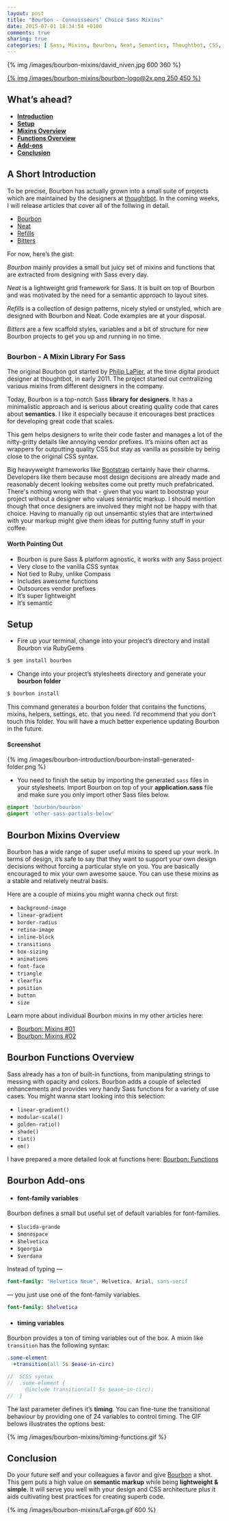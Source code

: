 ```yaml
---
layout: post
title: "Bourbon - Connoisseurs’ Choice Sass Mixins"
date: 2015-07-01 18:34:54 +0100
comments: true
sharing: true
categories: [ Sass, Mixins, Bourbon, Neat, Semantics, Thoughtbot, CSS, Design ]
---
```


{% img /images/bourbon-mixins/david_niven.jpg 600 360  %}

[{% img /images/bourbon-mixins/bourbon-logo@2x.png  250 450 %}](http://bourbon.io/)

## What’s ahead?

+ [**Introduction**](#intro)
+ [**Setup**](#setup)
+ [**Mixins Overview**](#mixins)
+ [**Functions Overview**](#functions)
+ [**Add-ons**](#addons)
+ [**Conclusion**](#conclusion)

<!--more-->

## <a name='intro'></a> A Short Introduction

To be precise, Bourbon has actually grown into a small suite of projects which are maintained by the designers at [thoughtbot](https://thoughtbot.com/). In the coming weeks, I will release articles that cover all of the follwing in detail.

+ [Bourbon](http://bourbon.io/)
+ [Neat](http://neat.bourbon.io/)
+ [Refills](http://refills.bourbon.io/)
+ [Bitters](http://bitters.bourbon.io/)

For now, here’s the gist:

*Bourbon* mainly provides a small but juicy set of mixins and functions that are extracted from designing with Sass every day. 

*Neat* is a lightweight grid framework for Sass. It is built on top of Bourbon and was motivated by the need for a semantic approach to layout sites. 

*Refills* is a collection of design patterns, nicely styled or unstyled, which are designed with Bourbon and Neat. Code examples are at your disposal.

*Bitters* are a few scaffold styles, variables and a bit of structure for new Bourbon projects to get you up and running in no time.

## 

### Bourbon - A Mixin Library For Sass

The original Bourbon got started by [Philip LaPier](https://twitter.com/_LaPier), at the time digital product designer at thoughtbot, in early 2011. The project started out centralizing various mixins from different designers in the company.   

Today, Bourbon is a top-notch Sass **library for designers**. It has a minimalistic approach and is serious about creating quality code that cares about **semantics**. I like it especially because it encourages best practices for developing great code that scales.

This gem helps designers to write their code faster and manages a lot of the nitty-gritty details like annoying vendor prefixes. It’s mixins often act as wrappers for outputting quality CSS but stay as vanilla as possible by being close to the original CSS syntax.

Big heavyweight frameworks like [Bootstrap](http://getbootstrap.com) certainly have their charms. Developers like them because most design decisions are already made and reasonably decent looking websites come out pretty much prefabricated. There's nothing wrong with that - given that you want to bootstrap your project without a designer who values semantic markup. I should mention though that once designers are involved they might not be happy with that choice. Having to manually rip out unsemantic styles that are intertwined  with your markup might give them ideas for putting funny stuff in your coffee.

#### Worth Pointing Out

+ Bourbon is pure Sass & platform agnostic, it works with any Sass project
+ Very close to the vanilla CSS syntax
+ Not tied to Ruby, unlike Compass
+ Includes awesome functions
+ Outsources vendor prefixes
+ It’s super lightweight
+ It’s semantic

## <a name='setup'></a>Setup

+ Fire up your terminal, change into your project’s directory and install Bourbon via RubyGems

``` bash Terminal
$ gem install bourbon
```

+ Change into your project’s stylesheets directory and generate your **bourbon folder**

``` bash Terminal
$ bourbon install
```

This command generates a bourbon folder that contains the functions, mixins, helpers, settings, etc. that you need. I’d recommend that you don’t touch this folder. You will have a much better experience updating Bourbon in the future.

#### Screenshot

{% img /images/bourbon-introduction/bourbon-install-generated-folder.png %}

+ You need to finish the setup by importing the generated `sass` files in your stylesheets. Import Bourbon on top of your **application.sass** file and make sure you only import other Sass files below.

```sass application.sass
@import 'bourbon/bourbon'
@import 'other-sass-partials-below'
```

## <a name='mixins'></a>Bourbon Mixins Overview

Bourbon has a wide range of super useful mixins to speed up your work. In terms of design, it’s safe to say that they want to support your own design decisions without forcing a particular style on you. You are basically encouraged to mix your own awesome sauce. You can use these mixins as a stable and relatively neutral basis.

Here are a couple of mixins you might wanna check out first:

+ `background-image`
+ `linear-gradient`
+ `border-radius`
+ `retina-image`
+ `inline-block`
+ `transitions`
+ `box-sizing`
+ `animations`
+ `font-face`
+ `triangle`
+ `clearfix`
+ `position`
+ `button`
+ `size`

Learn more about individual Bourbon mixins in my other articles here:

* <a href="{{ root_url }}/blog/2015/07/05/bourbon-mixins/">Bourbon: Mixins #01</a>
* <a href="{{ root_url }}/blog/2015/07/10/bourbon-mixins-02/">Bourbon: Mixins #02</a>

## <a name='functions'></a>Bourbon Functions Overview

Sass already has a ton of built-in functions, from manipulating strings to messing with opacity and colors. Bourbon adds a couple of selected enhancements and provides very handy Sass functions for a variety of use cases. You might wanna start looking into this selection:

+ `linear-gradient()`
+ `modular-scale()`
+ `golden-ratio()`
+ `shade()`
+ `tint()`
+ `em()`

I have prepared a more detailed look at functions here:
<a href="{{ root_url }}/blog/2015/07/15/bourbon-functions/">Bourbon: Functions</a>

## <a name='addons'></a>Bourbon Add-ons


+ #### **font-family variables**

Bourbon defines a small but useful set of default variables for font-families.

  + `$lucida-grande`
  + `$monospace`
  + `$helvetica`
  + `$georgia`
  + `$verdana`

Instead of typing —

``` sass traditional way of defining fonts
font-family: "Helvetica Neue", Helvetica, Arial, sans-serif
```

— you just use one of the font-family variables.

``` sass font-family variable
font-family: $helvetica
```

+ #### **timing variables**

Bourbon provides a ton of timing variables out of the box. A mixin like `transition` has the following syntax:

``` sass
.some-element
  +transition(all 5s $ease-in-circ)

//  SCSS syntax
//  .some-element {
      @include transition(all 5s $ease-in-circ);
//  }
```

The last parameter defines it’s **timing**. You can fine-tune the transitional behaviour by providing one of 24 variables to control timing. The GIF belows illustrates the options best:

{% img /images/bourbon-mixins/timing-functions.gif %}

## <a name='conclusion'></a>Conclusion

Do your future self and your colleagues a favor and give [Bourbon](http://bourbon.io) a shot. This gem puts a high value on **semantic markup** while being **lightweight & simple**. It will serve you well with your design and CSS architecture plus it aids cultivating best practices for creating superb code.

{% img /images/bourbon-mixins/LaForge.gif 600 %}
